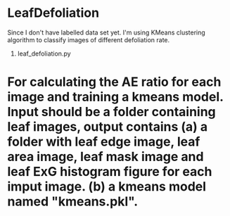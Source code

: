 # LeafDefoliation

Since I don't have labelled data set yet. I'm using KMeans clustering algorithm to classify images of different defoliation rate. 

1. leaf_defoliation.py 
# For calculating the AE ratio for each image and training a kmeans model. Input should be a folder containing leaf images, output contains (a) a folder with leaf edge image, leaf area image, leaf mask image and leaf ExG histogram figure for each imput image. (b) a kmeans model named "kmeans.pkl". 
